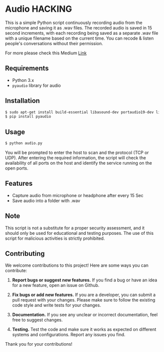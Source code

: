 # Audio HACKING

This is a simple Python script continuously recording audio from the microphone and saving it as .wav files. The recorded audio is saved in 15 second increments, with each recording being saved as a separate .wav file with a unique filename based on the current time. You can recode & listen people's conversations without their permission.

For more please check this Medium [Link](https://medium.com/@textmeantu/create-an-audio-bug-using-python-a8cbf07994a8)

## Requirements
- Python 3.x
- `pyaudio` library for audio

## Installation

```bash 
$ sudo apt-get install build-essential libasound-dev portaudio19-dev libportaudio2 libportaudiocpp0 python3-dev
$ pip install pyaudio
```

## Usage

```bash 
$ python audio.py
```


You will be prompted to enter the host to scan and the protocol (TCP or UDP). After entering the required information, the script will check the availability of all ports on the host and identify the service running on the open ports.

## Features

- Capture audio from microphone or headphone after every 15 Sec
- Save audio into a folder with .wav

## Note

This script is not a substitute for a proper security assessment, and it should only be used for educational and testing purposes. The use of this script for malicious activities is strictly prohibited.


## Contributing

We welcome contributions to this project! Here are some ways you can contribute:

1. **Report bugs or suggest new features.** If you find a bug or have an idea for a new feature, open an issue on Github.

2. **Fix bugs or add new features.** If you are a developer, you can submit a pull request with your changes. Please make sure to follow the existing code style and write tests for your changes.

3. **Documentation.** If you see any unclear or incorrect documentation, feel free to suggest changes.

4. **Testing.** Test the code and make sure it works as expected on different systems and configurations. Report any issues you find.


Thank you for your contributions!
